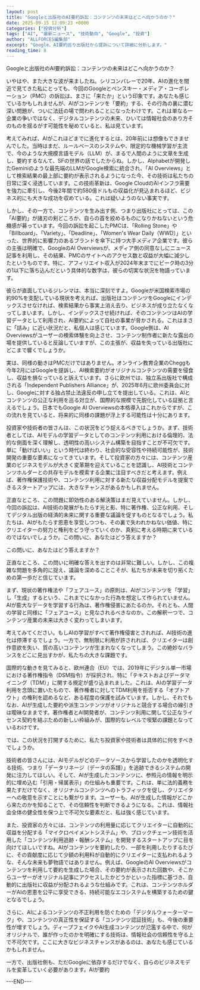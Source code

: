 ```yaml
---
layout: post
title: "Googleと出版社のAI要約訴訟：コンテンツの未来はどこへ向かうのか？"
date: 2025-09-15 12:09:23 +0000
categories: ["投資分析"]
tags: ["AI", "最新ニュース", "技術動向", "Google", "投資"]
author: "ALLFORCES編集部"
excerpt: "Google、AI要約巡り出版社から提訴について詳細に分析します。"
reading_time: 8
---
```


Googleと出版社のAI要約訴訟：コンテンツの未来はどこへ向かうのか？

いやはや、また大きな波が来ましたね。シリコンバレーで20年、AIの進化を間近で見てきた私にとっても、今回のGoogleとペンスキー・メディア・コーポレーション（PMC）の訴訟は、まさに「来たか」という印象です。あなたも感じているかもしれませんが、AIがコンテンツを「要約」する、その行為の裏に潜む深い問題が、ついに法廷の場で問われることになったわけです。これは単なる一企業の争いではなく、デジタルコンテンツの未来、ひいては情報社会のあり方そのものを揺るがす可能性を秘めていると、私は見ています。

考えてみれば、AIがこれほどまでに進化するとは、20年前には想像もできませんでした。当時はまだ、ルールベースのシステムや、限定的な機械学習が主流で、今のような大規模言語モデル（LLM）が、まるで人間のように文章を生成し、要約するなんて、SFの世界の話でしたからね。しかし、Alphabetが開発したGeminiのような最先端のLLMがGoogle検索に統合され、「AI Overviews」として検索結果の最上部に要約が表示されるようになった今、その技術は私たちの日常に深く浸透しています。この技術革新は、Google CloudのAIインフラ需要を強力に牽引し、今後2年間で約580億ドルもの収益化が見込まれるほど、ビジネス的にも大きな成功を収めている。これは疑いようのない事実です。

しかし、その一方で、コンテンツを生み出す側、つまり出版社にとっては、この「AI要約」が諸刃の剣どころか、自らの首を絞めるものになりかねないという危機感が募っています。今回の訴訟を起こしたPMCは、「Rolling Stone」や「Billboard」、「Variety」、「Deadline」、「Women's Wear Daily（WWD）」といった、世界的に影響力のあるブランドを傘下に持つ大手メディア企業です。彼らの主張は明確で、GoogleのAI Overviewsが、メディア側の同意なしにニュース記事を利用し、その結果、PMCのサイトへのアクセス数と収益が大幅に減少したというものです。特に、アフィリエイト収入が2024年末までにピーク時の3分の1以下に落ち込んだという具体的な数字は、彼らの切実な状況を物語っています。

彼らが直面しているジレンマは、本当に深刻ですよ。Googleが米国検索市場の約90%を支配している現状を考えれば、出版社はコンテンツをGoogleにインデックスさせなければ、検索結果から事実上消え去り、ビジネスが成り立たなくなってしまいます。しかし、インデックスさせ続ければ、そのコンテンツはAIの学習データとして利用され、AI要約によって自社の事業が脅かされる。これはまさに「詰み」に近い状況だと、私個人は感じています。Google側は、AI Overviewsがユーザーの検索体験を向上させ、コンテンツ制作者に新たな露出の場を提供していると反論していますが、この主張が、収益を失っている出版社にどこまで響くでしょうか。

実は、同様の動きはPMCだけではありません。オンライン教育企業のCheggも今年2月にはGoogleを提訴し、AI検索要約がオリジナルコンテンツの需要を侵食し、収益を損なっていると訴えています。さらに欧州では、独立系出版社で構成される「Independent Publishers Alliance」が、2025年6月に欧州委員会に対し、Googleに対する独占禁止法違反の申し立てを提出している。これは、AIとコンテンツの公正な利用を巡る対立が、国際的な規模で先鋭化している証拠と言えるでしょう。日本でもGoogle AI Overviewsの本格導入はこれからですが、この流れを見ていると、将来的に同様の課題が浮上する可能性は十分にあります。

投資家や技術者の皆さんは、この状況をどう捉えるべきでしょうか。まず、技術者としては、AIモデルの学習データとしてのコンテンツ利用における倫理的、法的な側面を深く理解し、透明性の高いシステム構築を目指すことが不可欠です。単に「動けばいい」という時代は終わり、社会的な受容性や持続可能性が、技術開発の重要な要素になってきています。そして投資家の方々には、コンテンツ産業のビジネスモデルが大きく変革期を迎えていることを認識し、AI技術とコンテンツホルダーとの共存モデルを模索する企業に注目すべきだと考えます。例えば、著作権保護技術や、コンテンツ利用に対する新たな収益分配モデルを提案できるスタートアップには、大きなチャンスがあるかもしれません。

正直なところ、この問題に即効性のある解決策はまだ見えていません。しかし、今回の訴訟は、AI技術の発展がもたらす光と影、特に著作権、公正な利用、そしてデジタル出版の経済的未来に関する重要な議論を促すものとなるでしょう。私たちは、AIがもたらす恩恵を享受しつつも、その裏で失われかねない価値、特にクリエイターの努力と権利をどう守っていくのか、真剣に考える時期に来ているのではないでしょうか。この問いに、あなたはどう答えますか？

この問いに、あなたはどう答えますか？

正直なところ、この問いに明確な答えを出すのは非常に難しい。しかし、この複雑な問題を多角的に捉え、議論を深めることこそが、私たちが未来を切り拓くための第一歩だと信じています。

まず、現状の著作権法や「フェアユース」の原則は、AIがコンテンツを「学習」し「生成」するという、これまでになかった行為を想定して作られていません。AIが膨大なデータを学習する行為は、著作権侵害にあたるのか。それとも、人間の学習と同様に「フェアユース」と見なされるべきなのか。この解釈一つで、コンテンツ産業の未来は大きく変わってしまいます。

考えてみてください。もしAIの学習がすべて著作権侵害とされれば、AI技術の進化は停滞するでしょう。一方で、無制限に利用が許されれば、クリエイターは創作意欲を失い、質の高いコンテンツが生まれなくなってしまう。この絶妙なバランスをどこに見出すかが、私たちの大きな課題です。

国際的な動きを見てみると、欧州連合（EU）では、2019年にデジタル単一市場における著作権指令（DSM指令）が採択され、特に「テキストおよびデータマイニング（TDM）」に関する規定が盛り込まれました。これは、AIの学習データ利用を念頭に置いたもので、著作権者に対してTDM利用を拒否する「オプトアウト」の権利を認めるなど、ある程度の保護を試みています。しかし、それでもなお、AIが生成した要約や派生コンテンツがオリジナルと競合する場合の線引きは曖昧なままです。著作権者とAI開発者が、コンテンツ利用に関して公正なライセンス契約を結ぶための新しい枠組みが、国際的なレベルで喫緊の課題となっているわけです。

では、この状況を打開するために、私たち投資家や技術者は具体的に何をすべきでしょうか。

技術者の皆さんには、AIモデルがどのデータソースから学習したのかを透明化する技術、つまり「データリネージ（データの系譜）」を追跡できるシステムの開発に注力してほしい。そして、AIが生成したコンテンツに、参照元の情報を明示的に埋め込む「引用・帰属表示」の仕組みも重要です。これは、単に法的義務を果たすだけでなく、オリジナルコンテンツへのトラフィックを促し、クリエイターへの敬意を示すことにも繋がります。ユーザーも、AIが生成した情報がどこから来たのかを知ることで、その信頼性を判断できるようになる。これは、情報社会全体の健全性を保つ上で不可欠な要素だと、私は強く感じています。

また、投資家の方々には、コンテンツの利用量に応じてクリエイターに自動的に収益を分配する「マイクロペイメントシステム」や、ブロックチェーン技術を活用した「コンテンツ利用追跡・報酬システム」を開発するスタートアップに目を向けてほしいですね。AIがコンテンツを要約したり、一部を利用したりするたびに、その貢献度に応じて少額の利用料が自動的にクリエイターに支払われるような、そんな未来も夢物語ではありません。例えば、GoogleのAI Overviewsがコンテンツを利用して要約を生成した場合、その要約が表示された回数や、そこからユーザーがオリジナル記事にアクセスしたかどうかといった指標に基づき、自動的に出版社に収益が分配されるような仕組みです。これは、コンテンツホルダーがAIの恩恵を公平に享受できる、持続可能なエコシステムを構築するための鍵となるでしょう。

さらに、AIによるコンテンツの不正利用を防ぐための「デジタルウォーターマーク」や、コンテンツの真正性を保証する「コンテンツ認証技術」も、今後の重要性が増すでしょう。ディープフェイクやAI生成コンテンツが氾濫する中で、何がオリジナルで、誰が作ったのかを明確にする技術は、情報社会の信頼性を守る上で不可欠です。ここに大きなビジネスチャンスがあるのは、あなたも感じているかもしれません。

一方で、出版社側も、ただGoogleに依存するだけでなく、自らのビジネスモデルを変革していく必要があります。AIが要約

---END---